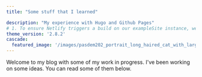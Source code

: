 ```yaml
---
title: "Some stuff that I learned"

description: "My experience with Hugo and Github Pages"
# 1. To ensure Netlify triggers a build on our exampleSite instance, we need to change a file in the exampleSite directory.
theme_version: '2.8.2'
cascade:
  featured_image: '/images/pasdem202_portrait_long_haired_cat_with_large_indian_headdress__9fdd11b5-46d4-42eb-bfcc-5bf1ad246560.png'
---
```

Welcome to my blog with some of my work in progress. I've been working on some ideas. You can read some of them below.
